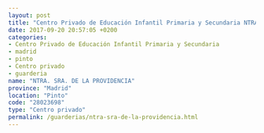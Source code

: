 ```yaml
---
layout: post
title: "Centro Privado de Educación Infantil Primaria y Secundaria NTRA. SRA. DE LA PROVIDENCIA"
date: 2017-09-20 20:57:05 +0200
categories:
- Centro Privado de Educación Infantil Primaria y Secundaria
- madrid
- pinto
- Centro privado
- guarderia
name: "NTRA. SRA. DE LA PROVIDENCIA"
province: "Madrid"
location: "Pinto"
code: "28023698"
type: "Centro privado"
permalink: /guarderias/ntra-sra-de-la-providencia.html
---
```

